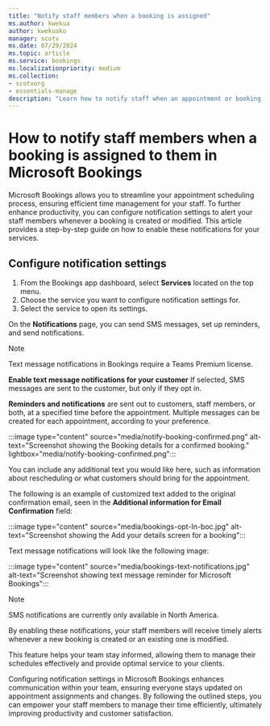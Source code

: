 ```yaml
---  
title: "Notify staff members when a booking is assigned"  
ms.author: kwekua
author: kwekuako
manager: scotv
ms.date: 07/29/2024  
ms.topic: article
ms.service: bookings 
ms.localizationpriority: medium
ms.collection:
- scotvorg
- essentials-manage
description: "Learn how to notify staff when an appointment or booking is created or updated." 
---
```


# How to notify staff members when a booking is assigned to them in Microsoft Bookings

Microsoft Bookings allows you to streamline your appointment scheduling process, ensuring efficient time management for your staff. To further enhance productivity, you can configure notification settings to alert your staff members whenever a booking is created or modified. This article provides a step-by-step guide on how to enable these notifications for your services.

## Configure notification settings

1. From the Bookings app dashboard, select **Services** located on the top menu.
2. Choose the service you want to configure notification settings for.
3. Select the service to open its settings.

On the **Notifications** page, you can send SMS messages, set up reminders, and send notifications.

> [!NOTE]
> Text message notifications in Bookings require a Teams Premium license.

**Enable text message notifications for your customer** If selected, SMS messages are sent to the customer, but only if they opt in.

**Reminders and notifications** are sent out to customers, staff members, or both, at a specified time before the appointment. Multiple messages can be created for each appointment, according to your preference.

:::image type="content" source="media/notify-booking-confirmed.png" alt-text="Screenshot showing the Booking details for a confirmed booking." lightbox="media/notify-booking-confirmed.png":::

You can include any additional text you would like here, such as information about rescheduling or what customers should bring for the appointment. 

The following is an example of customized text added to the original confirmation email, seen in the **Additional information for Email Confirmation** field:

:::image type="content" source="media/bookings-opt-In-boc.jpg" alt-text="Screenshot showing the Add your details screen for a booking":::

Text message notifications will look like the following image:

:::image type="content" source="media/bookings-text-notifications.jpg" alt-text="Screenshot showing text message reminder for Microsoft Bookings":::

>[!NOTE]
> SMS notifications are currently only available in North America.

By enabling these notifications, your staff members will receive timely alerts whenever a new booking is created or an existing one is modified.

This feature helps your team stay informed, allowing them to manage their schedules effectively and provide optimal service to your clients.

Configuring notification settings in Microsoft Bookings enhances communication within your team, ensuring everyone stays updated on appointment assignments and changes. By following the outlined steps, you can empower your staff members to manage their time efficiently, ultimately improving productivity and customer satisfaction.